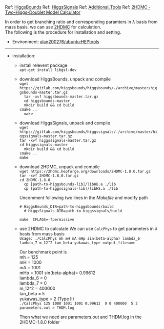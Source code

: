Ref: [HiggsBounds](https://gitlab.com/higgsbounds/higgsbounds)
Ref: [HiggsSignals](https://gitlab.com/higgsbounds/higgssignals)
Ref: [Additional_Tools](https://gitlab.com/higgsbounds/additional_tools)
Ref: [2HDMC - Two-Higgs-Doublet Model Calculator](https://arxiv.org/abs/0902.0851)


In order to get branching ratio and corresponding paramters in $\lambda$ basis from mass basis, we can use [2HDMC](https://arxiv.org/abs/0902.0851) for calculation.   
The following is the procedure for installation and setting.

* Environment: [alan200276/ubuntu:HEPtools](https://hub.docker.com/layers/126824214/alan200276/ubuntu/HEPtools/images/sha256-4493b662288826ca93545ffb66572e796701a634ef1871da900e86177ea489c9?context=explore)

---

* Installation:
    * install relevent package  
        `
        apt-get install libgsl-dev  
        `
    * download HiggsBounds, unpack and compile  
        `
        wget https://gitlab.com/higgsbounds/higgsbounds/-/archive/master/higgsbounds-master.tar.gz  
        `    
        `  
        tar -xvf higgsbounds-master.tar.gz
        `     
        `  
        cd higgsbounds-master
        `     
        `  
        mkdir build && cd build
        `    
        `
        cmake ..        
        `   
        `  
        make
        `  


    * download HiggsSignals, unpack and compile  
        `
        wget https://gitlab.com/higgsbounds/higgssignals/-/archive/master/higgssignals-master.tar.gz
        `   
        `
        tar -xvf higgssignals-master.tar.gz
        `   
        `
        cd higgssignals-master
        `  
        `  
        mkdir build && cd build
        `    
        `
        cmake ..        
        `   
        `
        make
        `
    
    * download 2HDMC, unpack and compile  
        `
        wget https://2hdmc.hepforge.org/downloads/2HDMC-1.8.0.tar.gz    
        `   
        `
        tar -xvf 2HDMC-1.8.0.tar.gz 
        `   
        `
        cd 2HDMC-1.8.0   
        `   
        `  
        cp [path-to-higgsbounds-lib]/libHB.a ./lib
        `  
        `  
        cp [path-to-higgssignals-lib]/libHS.a ./lib
        `  
          
        Uncomment following two lines in the  *Makefile* and modify path
        
        `
            # HiggsBounds_DIR=path-to-higgsbounds/build   
        `  
        `  
            # HiggsSignals_DIR=path-to-higgssignals/build  
        `
    
        `
        make  CFLAGS=-fpermissive
        `
        
    * use 2HDMC to calculate
        We can use `CalcPhys` to get parameters in $\lambda$ basis from mass basis  
        `
        Usage: ./CalcPhys mh mH mA mHp sin(beta-alpha) lambda_6 lambda_7 m_12^2 tan_beta yukawas_type output_filename  
        `
        
        Our benchmark point is   
        mh = 125  
        mH = 1000  
        mA = 1001  
        mHp = 1001 
        sin(beta-alpha)= 0.99612  
        lambda_6 = 0  
        lambda_7 = 0  
        m_12^2 = 400000  
        tan_beta = 5   
        yukawas_type = 2 (Type II)  
        `
        ./CalcPhys 125 1000 1001 1001 0.99612  0 0 400000  5 2 parameters.out > THDM.log  
        `
        
        Then what we need are parameters.out and THDM.log in the 2HDMC-1.8.0 folder